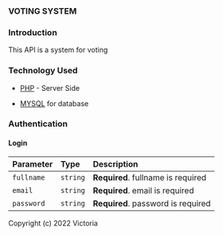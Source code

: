 ### VOTING SYSTEM

### Introduction

This API is a system for voting



### Technology Used

- [PHP](https://php.net/) - Server Side

- [MYSQL](https://www.mysql.com/) for database



### Authentication

#### Login


| Parameter  | Type     | Description                        |
| :--------- | :------- | :--------------------------------- |
| `fullname`     | `string` | **Required**. fullname is required     |
| `email`    | `string` | **Required**. email is required    |
| `password` | `string` | **Required**. password is required |



Copyright (c) 2022 Victoria
